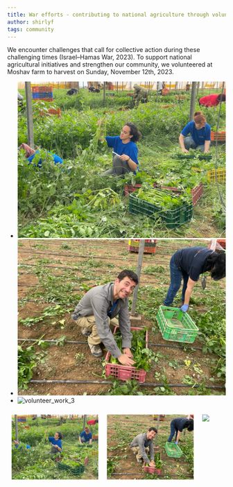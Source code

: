 ```yaml
---
title: War efforts - contributing to national agriculture through volunteer work.
author: shirlyf
tags: community
---
```


We encounter challenges that call for collective action during these challenging times (Israel–Hamas War, 2023). To support national agricultural initiatives and strengthen our community, we volunteered at Moshav farm to harvest on Sunday, November 12th, 2023.

- ![volunteer_work_1](../images/blog/volunteer_work_1.jpeg)
- ![volunteer_work_2](../images/blog/volunteer_work_2.jpeg)
- ![volunteer_work_3](../images/blog/volunteer_work_3.jpg)

<div style="display: flex; justify-content: center;">
    <img src="../images/blog/volunteer_work_1.jpeg" style="width: 200px; margin: 10px;">
    <img src="../images/blog/volunteer_work_2.jpeg" style="width: 200px; margin: 10px;">
    <img src="../images/blog/volunteer_work_3.jpg" style="width: 200px; margin: 10px;">
</div>
